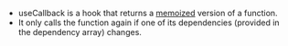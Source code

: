 - useCallback is a hook that returns a [memoized](Memoization) version of a function.
- It only calls the function again if one of its dependencies (provided in the dependency array) changes.